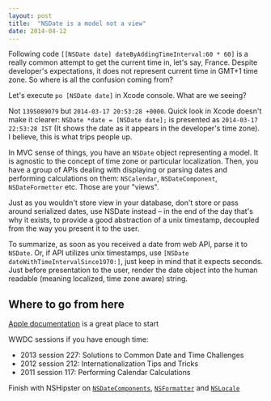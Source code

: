```yaml
---
layout: post
title:  "NSDate is a model not a view"
date: 2014-04-12
---
```


Following code `[[NSDate date] dateByAddingTimeInterval:60 * 60]` is a really common attempt to get the current time in, let's say, France. Despite developer's expectations, it does not represent current time in GMT+1 time zone. So where is all the confusion coming from?

Let's execute `po [NSDate date]` in Xcode console. What are we seeing?

Not `1395089079` but `2014-03-17 20:53:28 +0000`. Quick look in Xcode doesn't make it clearer: `NSDate *date = [NSDate date];` is presented as `2014-03-17 22:53:28 IST` (It shows the date as it appears in the developer's time zone). I believe, this is what trips people up.

In MVC sense of things, you have an `NSDate` object representing a model. It is agnostic to the concept of time zone or particular localization. Then, you have a group of APIs dealing with displaying or parsing dates and performing calculations on them: `NSCalendar`, `NSDateComponent`, `NSDateFormetter` etc. Those are your "views".

Just as you wouldn't store view in your database, don't store or pass around serialized dates, use NSDate instead – in the end of the day that's why it exists, to provide a good abstraction of a unix timestamp, decoupled from the way you present it to the user.

To summarize, as soon as you received a date from web API, parse it to `NSDate`. Or, if API utilizes unix timestamps, use `[NSDate dateWithTimeIntervalSince1970:]`, just keep in mind that it expects seconds. Just before presentation to the user, render the date object into the human readable (meaning localized, time zone aware) string.

## Where to go from here

[Apple documentation](https://developer.apple.com/library/ios/documentation/Cocoa/Conceptual/DatesAndTimes/Articles/dtCalendars.html) is a great place to start

WWDC sessions if you have enough time:

* 2013 session 227: Solutions to Common Date and Time Challenges
* 2012 session 212: Internationalization Tips and Tricks
* 2011 session 117: Performing Calendar Calculations

Finish with NSHipster on [`NSDateComponents`](http://nshipster.com/nsdatecomponents/), [`NSFormatter`](http://nshipster.com/nsformatter/) and [`NSLocale`](http://nshipster.com/nslocale/)

